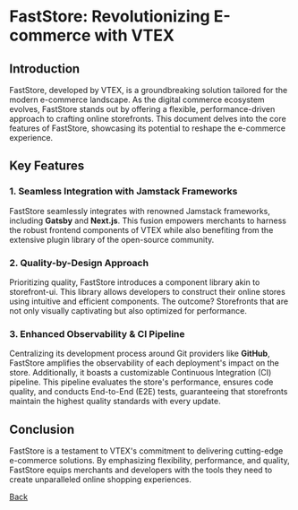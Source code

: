 # FastStore: Revolutionizing E-commerce with VTEX

## Introduction

FastStore, developed by VTEX, is a groundbreaking solution tailored for the modern e-commerce landscape. As the digital commerce ecosystem evolves, FastStore stands out by offering a flexible, performance-driven approach to crafting online storefronts. This document delves into the core features of FastStore, showcasing its potential to reshape the e-commerce experience.

## Key Features

### 1. **Seamless Integration with Jamstack Frameworks**

FastStore seamlessly integrates with renowned Jamstack frameworks, including **Gatsby** and **Next.js**. This fusion empowers merchants to harness the robust frontend components of VTEX while also benefiting from the extensive plugin library of the open-source community.

### 2. **Quality-by-Design Approach**

Prioritizing quality, FastStore introduces a component library akin to storefront-ui. This library allows developers to construct their online stores using intuitive and efficient components. The outcome? Storefronts that are not only visually captivating but also optimized for performance.

### 3. **Enhanced Observability & CI Pipeline**

Centralizing its development process around Git providers like **GitHub**, FastStore amplifies the observability of each deployment's impact on the store. Additionally, it boasts a customizable Continuous Integration (CI) pipeline. This pipeline evaluates the store's performance, ensures code quality, and conducts End-to-End (E2E) tests, guaranteeing that storefronts maintain the highest quality standards with every update.

## Conclusion

FastStore is a testament to VTEX's commitment to delivering cutting-edge e-commerce solutions. By emphasizing flexibility, performance, and quality, FastStore equips merchants and developers with the tools they need to create unparalleled online shopping experiences.

[Back](README.md)
